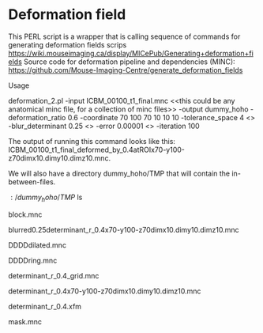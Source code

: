 # Deformation field

This PERL script is a wrapper that is calling sequence of commands for generating deformation fields scrips
https://wiki.mouseimaging.ca/display/MICePub/Generating+deformation+fields
Source code for deformation pipeline and dependencies (MINC):
https://github.com/Mouse-Imaging-Centre/generate_deformation_fields

Usage

   deformation_2.pl -input ICBM_00100_t1_final.mnc <<this could be any anatomical minc file, for a collection of minc files>> -output dummy_hoho -deformation_ratio 0.6 -coordinate 70 100 70 10 10 10 -tolerance_space 4 <<default>> -blur_determinant 0.25 <<default>> -error 0.00001 <<default>> -iteration 100 


The output of running this command looks like this:
ICBM_00100_t1_final_deformed_by_0.4atROIx70-y100-z70dimx10.dimy10.dimz10.mnc. <the output file name is constructed based on input parameters>


We will also have a directory dummy_hoho/TMP that will contain the in-between-files. 



$:/dummy_hoho/TMP$ ls

block.mnc

blurred0.25determinant_r_0.4x70-y100-z70dimx10.dimy10.dimz10.mnc

DDDDdilated.mnc

DDDDring.mnc

determinant_r_0.4_grid.mnc

determinant_r_0.4x70-y100-z70dimx10.dimy10.dimz10.mnc

determinant_r_0.4.xfm

mask.mnc
